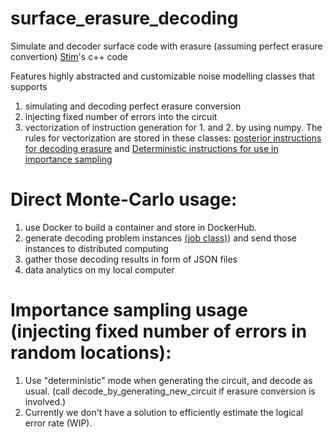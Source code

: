 # surface_erasure_decoding
Simulate and decoder surface code with erasure (assuming perfect erasure convertion) [Stim](https://github.com/quantumlib/Stim)'s c++ code

Features highly abstracted and customizable noise modelling classes that supports 
1. simulating and decoding perfect erasure conversion
2. injecting fixed number of errors into the circuit
3. vectorization of instruction generation for 1. and 2. by using numpy. The rules for vectorization are stored in these classes: [posterior instructions for decoding erasure](https://github.com/JiakaiW/surface_erasure_decoding/blob/main/surface_erasure_decoding/instruction_generators.py#L93) and [Deterministic instructions for use in importance sampling](https://github.com/JiakaiW/surface_erasure_decoding/blob/main/surface_erasure_decoding/instruction_generators.py#L290)

# Direct Monte-Carlo usage:
1. use Docker to build a container and store in DockerHub.
2. generate decoding problem instances [(job class)](surface_erasure_decoding/job.py)) and send those instances to distributed computing
3. gather those decoding results in form of JSON files
4. data analytics on my local computer

# Importance sampling usage (injecting fixed number of errors in random locations):
1. Use "deterministic" mode when generating the circuit, and decode as usual. (call decode_by_generating_new_circuit if erasure conversion is involved.)
2. Currently we don't have a solution to efficiently estimate the logical error rate (WIP).
